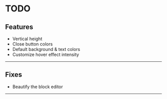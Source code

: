 TODO
===
Features
---
* Vertical height
* Close button colors
* Default background & text colors
* Customize hover effect intensity

---
Fixes
---
* Beautify the block editor
---
